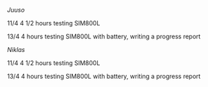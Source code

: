_Juuso_

11/4 4 1/2 hours testing SIM800L

13/4 4 hours testing SIM800L with battery, writing a progress report

_Niklas_

11/4 4 1/2 hours testing SIM800L

13/4 4 hours testing SIM800L with battery, writing a progress report
